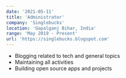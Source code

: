 ```yaml
---
date: '2021-05-11'
title: 'Administrator'
company: 'Singlebucks'
location: 'Gopalganj Bihar, India'
range: 'May 2019 - Present'
url: 'https://singlebucks.blogspot.com'
---
```



- Blogging related to tech and general topics
- Maintaining all activities 
- Building open source apps and projects
